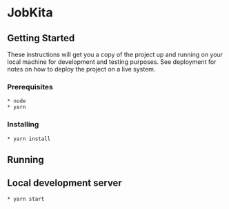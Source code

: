 # JobKita

## Getting Started

These instructions will get you a copy of the project up and running on your local machine for development and testing purposes. See deployment for notes on how to deploy the project on a live system.

### Prerequisites

```
* node
* yarn
```

### Installing

```
* yarn install
```

## Running

## Local development server

```
* yarn start
```
